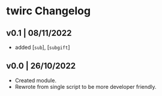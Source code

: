 # twirc Changelog
## v0.1 | 08/11/2022
* added [`sub`], [`subgift`]

## v0.0 | 26/10/2022
* Created module.
* Rewrote from single script to be more developer friendly.
